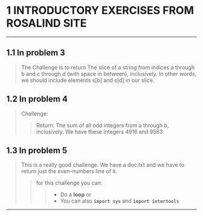 # 1 INTRODUCTORY EXERCISES FROM ROSALIND SITE 
***

## 1.1 In problem 3 
>The Challenge is to return The slice of a string from indices a through b and c through d (with space in between), inclusively. In other words, we should include elements s[b] and s[d] in our slice.

## 1.2 In problem 4 
>Challenge: 
>>Return: The sum of all odd integers from a through b, inclusively. We have these integers 4916 and 9583

## 1.3 In problem 5 
>This is a really good challenge. We have a doc.txt and we have to return just the even-numbers line of it. 
>>for this challenge you can:  
>>>* Do a __loop__ or 
>>>* You can also __`import sys`__ and __`import intertools`__ 
           
***
   
